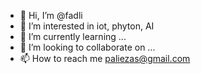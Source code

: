- 👋 Hi, I’m @fadli
- 👀 I’m interested in iot, phyton, AI
- 🌱 I’m currently learning ...
- 💞️ I’m looking to collaborate on ...
- 📫 How to reach me paliezas@gmail.com

<!---
fadli/fadli is a ✨ special ✨ repository because its `README.md` (this file) appears on your GitHub profile.
You can click the Preview link to take a look at your changes.
--->
